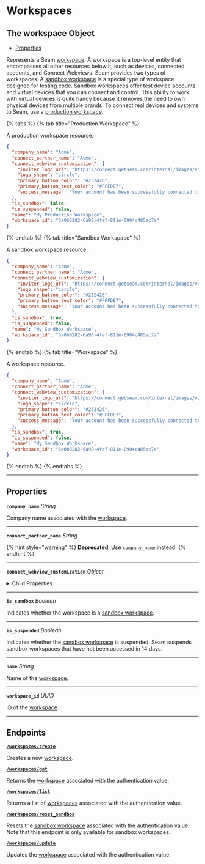 # Workspaces

## The workspace Object

- [Properties](./#properties)


Represents a Seam [workspace](../../core-concepts/workspaces/README.md). A workspace is a top-level entity that encompasses all other resources below it, such as devices, connected accounts, and Connect Webviews. Seam provides two types of workspaces. A [sandbox workspace](../../core-concepts/workspaces/README.md#sandbox-workspaces) is a special type of workspace designed for testing code. Sandbox workspaces offer test device accounts and virtual devices that you can connect and control. This ability to work with virtual devices is quite handy because it removes the need to own physical devices from multiple brands. To connect real devices and systems to Seam, use a [production workspace](../../core-concepts/workspaces/README.md#production-workspaces).

{% tabs %}
{% tab title="Production Workspace" %}

A production workspace resource.

```json
{
  "company_name": "Acme",
  "connect_partner_name": "Acme",
  "connect_webview_customization": {
    "inviter_logo_url": "https://connect.getseam.com/internal/images/view?image_id=1de135fa-f0c2-4e57-90d0-6b9a7d090a0c",
    "logo_shape": "circle",
    "primary_button_color": "#232426",
    "primary_button_text_color": "#FFFDE7",
    "success_message": "Your account has been successfully connected to Acme!"
  },
  "is_sandbox": false,
  "is_suspended": false,
  "name": "My Production Workspace",
  "workspace_id": "6a0b6282-6a98-4fef-811e-0904c485ac7a"
}
```
{% endtab %}
{% tab title="Sandbox Workspace" %}

A sandbox workspace resource.

```json
{
  "company_name": "Acme",
  "connect_partner_name": "Acme",
  "connect_webview_customization": {
    "inviter_logo_url": "https://connect.getseam.com/internal/images/view?image_id=1de135fa-f0c2-4e57-90d0-6b9a7d090a0c",
    "logo_shape": "circle",
    "primary_button_color": "#232426",
    "primary_button_text_color": "#FFFDE7",
    "success_message": "Your account has been successfully connected to Acme!"
  },
  "is_sandbox": true,
  "is_suspended": false,
  "name": "My Sandbox Workspace",
  "workspace_id": "6a0b6282-6a98-4fef-811e-0904c485ac7a"
}
```
{% endtab %}
{% tab title="Workspace" %}

A workspace resource.

```json
{
  "company_name": "Acme",
  "connect_partner_name": "Acme",
  "connect_webview_customization": {
    "inviter_logo_url": "https://connect.getseam.com/internal/images/view?image_id=1de135fa-f0c2-4e57-90d0-6b9a7d090a0c",
    "logo_shape": "circle",
    "primary_button_color": "#232426",
    "primary_button_text_color": "#FFFDE7",
    "success_message": "Your account has been successfully connected to Acme!"
  },
  "is_sandbox": true,
  "is_suspended": false,
  "name": "My Sandbox Workspace",
  "workspace_id": "6a0b6282-6a98-4fef-811e-0904c485ac7a"
}
```
{% endtab %}
{% endtabs %}

---
## Properties

**`company_name`** *String*

Company name associated with the [workspace](../../core-concepts/workspaces/README.md).




---

**`connect_partner_name`** *String*


{% hint style="warning" %}
**Deprecated**. Use `company_name` instead.
{% endhint %}



---

**`connect_webview_customization`** *Object*




<details>
  <summary>Child Properties</summary>

  - <strong><code>inviter_logo_url</code></strong> <i>String</i>
  
    URL of the inviter logo for [Connect Webviews](../../core-concepts/connect-webviews/README.md) in the workspace. See also [Customize the Look and Feel of Your Connect Webviews](../../core-concepts/connect-webviews/customizing-connect-webviews.md#customize-the-look-and-feel-of-your-connect-webviews).

  - <strong><code>logo_shape</code></strong> <i>Enum</i>
  
    Logo shape for [Connect Webviews](../../core-concepts/connect-webviews/README.md) in the workspace. See also [Customize the Look and Feel of Your Connect Webviews](../../core-concepts/connect-webviews/customizing-connect-webviews.md#customize-the-look-and-feel-of-your-connect-webviews).
  <details>
      <summary>Enum values:</summary>
  
      - <code>circle</code>
      - <code>square</code>
  </details>

  - <strong><code>primary_button_color</code></strong> <i>String</i>
  
    Primary button color for [Connect Webviews](../../core-concepts/connect-webviews/README.md) in the workspace. See also [Customize the Look and Feel of Your Connect Webviews](../../core-concepts/connect-webviews/customizing-connect-webviews.md#customize-the-look-and-feel-of-your-connect-webviews).

  - <strong><code>primary_button_text_color</code></strong> <i>String</i>
  
    Primary button text color for [Connect Webviews](../../core-concepts/connect-webviews/README.md) in the workspace. See also [Customize the Look and Feel of Your Connect Webviews](../../core-concepts/connect-webviews/customizing-connect-webviews.md#customize-the-look-and-feel-of-your-connect-webviews).

  - <strong><code>success_message</code></strong> <i>String</i>
  
    Success message for [Connect Webviews](../../core-concepts/connect-webviews/README.md) in the workspace. See also [Customize the Look and Feel of Your Connect Webviews](../../core-concepts/connect-webviews/customizing-connect-webviews.md#customize-the-look-and-feel-of-your-connect-webviews).

</details>

---

**`is_sandbox`** *Boolean*

Indicates whether the workspace is a [sandbox workspace](../../core-concepts/workspaces/README.md#sandbox-workspaces).




---

**`is_suspended`** *Boolean*

Indicates whether the [sandbox workspace](../../core-concepts/workspaces/README.md#sandbox-workspaces) is suspended. Seam suspends sandbox workspaces that have not been accessed in 14 days.




---

**`name`** *String*

Name of the [workspace](../../core-concepts/workspaces/README.md).




---

**`workspace_id`** *UUID*

ID of the [workspace](../../core-concepts/workspaces/README.md).




---

## Endpoints


[**`/workspaces/create`**](./create.md)

Creates a new [workspace](../../core-concepts/workspaces/README.md).


[**`/workspaces/get`**](./get.md)

Returns the [workspace](../../core-concepts/workspaces/README.md) associated with the authentication value.


[**`/workspaces/list`**](./list.md)

Returns a list of [workspaces](../../core-concepts/workspaces/README.md) associated with the authentication value.


[**`/workspaces/reset_sandbox`**](./reset_sandbox.md)

Resets the [sandbox workspace](../../core-concepts/workspaces/README.md#sandbox-workspaces) associated with the authentication value. Note that this endpoint is only available for sandbox workspaces.


[**`/workspaces/update`**](./update.md)

Updates the [workspace](../../core-concepts/workspaces/README.md) associated with the authentication value.


